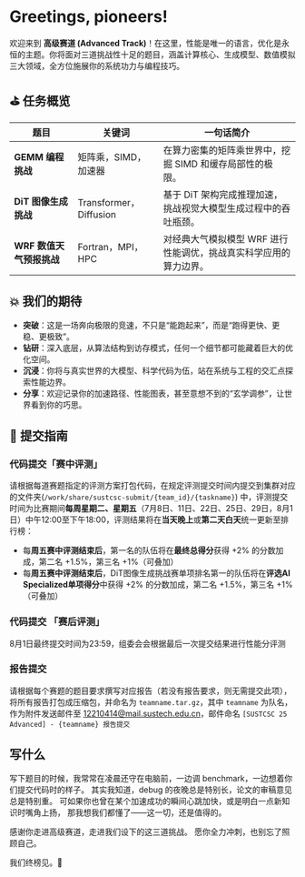 # Greetings, pioneers!

欢迎来到 **高级赛道 (Advanced Track)**！在这里，性能是唯一的语言，优化是永恒的主题。你将面对三道挑战性十足的题目，涵盖计算核心、生成模型、数值模拟三大领域，全方位施展你的系统功力与编程技巧。


## ⛳ 任务概览

| 题目               | 关键词                   | 一句话简介                               |
| ---------------- | --------------------- | ----------------------------------- |
| **GEMM 编程挑战**    | 矩阵乘，SIMD，加速器          | 在算力密集的矩阵乘世界中，挖掘 SIMD 和缓存局部性的极限。     |
| **DiT 图像生成挑战**   | Transformer，Diffusion | 基于 DiT 架构完成推理加速，挑战视觉大模型生成过程中的吞吐瓶颈。  |
| **WRF 数值天气预报挑战** | Fortran，MPI，HPC       | 对经典大气模拟模型 WRF 进行性能调优，挑战真实科学应用的算力边界。 |


## 💥 我们的期待

* **突破**：这是一场奔向极限的竞速，不只是“能跑起来”，而是“跑得更快、更稳、更极致”。
* **钻研**：深入底层，从算法结构到访存模式，任何一个细节都可能藏着巨大的优化空间。
* **沉浸**：你将与真实世界的大模型、科学代码为伍，站在系统与工程的交汇点探索性能边界。
* **分享**：欢迎记录你的加速路径、性能图表，甚至意想不到的“玄学调参”，让世界看到你的巧思。

## 📁 提交指南

### 代码提交「赛中评测」
   请根据每道赛题指定的评测方案打包代码，在规定评测提交时间内提交到集群对应的文件夹(`/work/share/sustcsc-submit/{team_id}/{taskname}`) 中，评测提交时间为比赛期间**每周星期二、星期五**（7月8日、11日、22日、25日、29日，8月1日）中午12:00至下午18:00，评测结果将在**当天晚上**或**第二天白天**统一更新至排行榜：
   - 每**周五赛中评测结束后**，第一名的队伍将在**最终总得分**获得 +2% 的分数加成，第二名 +1.5%，第三名 +1%（可叠加）
   - 每**周五赛中评测结束后**，DiT图像生成挑战赛单项排名第一的队伍将在**评选AI Specialized单项得分**中获得 +2% 的分数加成，第二名 +1.5%，第三名 +1%（可叠加）
### 代码提交 「赛后评测」  
   8月1日最终提交时间为23:59，组委会会根据最后一次提交结果进行性能分评测
### 报告提交  
   请根据每个赛题的题目要求撰写对应报告（若没有报告要求，则无需提交此项），将所有报告打包成压缩包，并命名为 `teamname.tar.gz`，其中 `teamname` 为队名，作为附件发送邮件至 [12210414@mail.sustech.edu.cn](mailto:12210414@mail.sustech.edu.cn)，邮件命名 `[SUSTCSC 25 Advanced] - {teamname} 报告提交`



## 写什么

写下题目的时候，我常常在凌晨还守在电脑前，一边调 benchmark，一边想着你们提交代码时的样子。
其实我知道，debug 的夜晚总是特别长，论文的审稿意见总是特别重。
可如果你也曾在某个加速成功的瞬间心跳加快，或是明白一点新知识时嘴角上扬，
那我想我们都懂了——这一切，还是值得的。

感谢你走进高级赛道，走进我们设下的这三道挑战。
愿你全力冲刺，也别忘了照顾自己。

我们终榜见。🌠